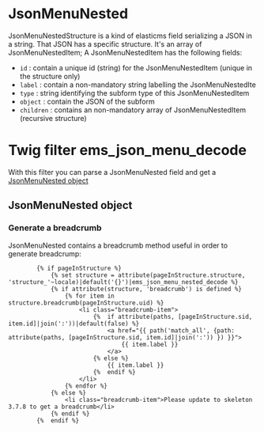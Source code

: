 # JsonMenuNested

JsonMenuNestedStructure is a kind of elasticms field serializing a JSON in a string. That JSON has a specific structure. It's an array of JsonMenuNestedItem; A JsonMenuNestedItem has the following fields:
 - `id` : contain a unique id (string) for the JsonMenuNestedItem (unique in the structure only)
 - `label` : contain a non-mandatory string labelling the JsonMenuNestedIte
 - `type` : string identifying the subform type of this JsonMenuNestedItem 
 - `object` : contain the JSON of the subform
 - `children` : contains an non-mandatory array of JsonMenuNestedItem (recursive structure)

# Twig filter ems_json_menu_decode

With this filter you can parse a JsonMenuNested field and get a [JsonMenuNested object](../src/Json/JsonMenuNested.php)

## JsonMenuNested object

### Generate a breadcrumb

JsonMenuNested contains a breadcrumb method useful in order to generate breadcrump:

```twig
        {% if pageInStructure %}
            {% set structure = attribute(pageInStructure.structure, 'structure_'~locale)|default('{}')|ems_json_menu_nested_decode %}
            {% if attribute(structure, 'breadcrumb') is defined %}
                {% for item in structure.breadcrumb(pageInStructure.uid) %}
                    <li class="breadcrumb-item">
                        {%  if attribute(paths, [pageInStructure.sid, item.id]|join(':'))|default(false) %}
                            <a href="{{ path('match_all', {path: attribute(paths, [pageInStructure.sid, item.id]|join(':')) }) }}">
                                {{ item.label }}
                            </a>
                        {% else %}
                            {{ item.label }}
                        {%  endif %}
                    </li>
                {% endfor %}
            {% else %}
                <li class="breadcrumb-item">Please update to skeleton 3.7.8 to get a breadcrumb</li>
            {% endif %}
        {%  endif %}
```
